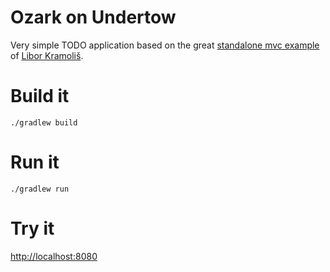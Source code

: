 # Ozark on Undertow

Very simple TODO application based on the great [standalone mvc example][standalone] of [Libor Kramoliš][libor].

# Build it

```
./gradlew build
```

# Run it

```
./gradlew run
```

# Try it

[http://localhost:8080](http://localhost:8080)

 [libor]: https://github.com/shamoh
 [standalone]: https://github.com/shamoh/standalone-javax-mvc

